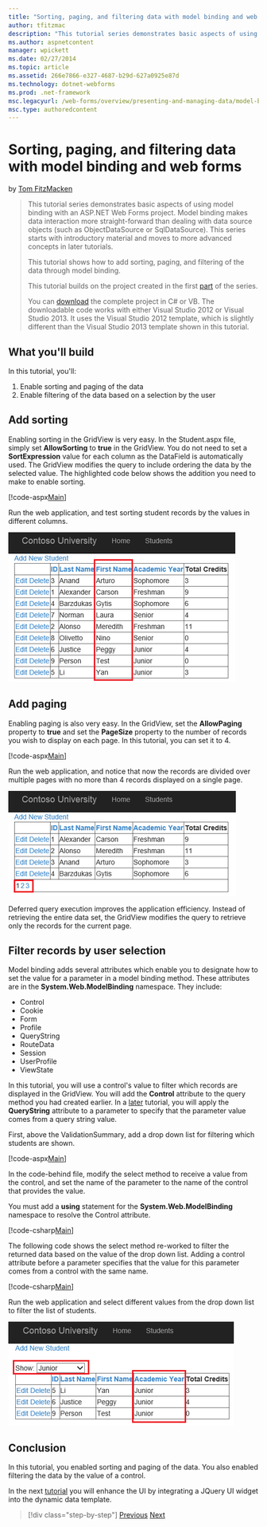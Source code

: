 ```yaml
---
title: "Sorting, paging, and filtering data with model binding and web forms | Microsoft Docs"
author: tfitzmac
description: "This tutorial series demonstrates basic aspects of using model binding with an ASP.NET Web Forms project. Model binding makes data interaction more straight-..."
ms.author: aspnetcontent
manager: wpickett
ms.date: 02/27/2014
ms.topic: article
ms.assetid: 266e7866-e327-4687-b29d-627a0925e87d
ms.technology: dotnet-webforms
ms.prod: .net-framework
msc.legacyurl: /web-forms/overview/presenting-and-managing-data/model-binding/sorting-paging-and-filtering-data
msc.type: authoredcontent
---
```

Sorting, paging, and filtering data with model binding and web forms
====================
by [Tom FitzMacken](https://github.com/tfitzmac)

> This tutorial series demonstrates basic aspects of using model binding with an ASP.NET Web Forms project. Model binding makes data interaction more straight-forward than dealing with data source objects (such as ObjectDataSource or SqlDataSource). This series starts with introductory material and moves to more advanced concepts in later tutorials.
> 
> This tutorial shows how to add sorting, paging, and filtering of the data through model binding.
> 
> This tutorial builds on the project created in the first [part](retrieving-data.md) of the series.
> 
> You can [download](https://go.microsoft.com/fwlink/?LinkId=286116) the complete project in C# or VB. The downloadable code works with either Visual Studio 2012 or Visual Studio 2013. It uses the Visual Studio 2012 template, which is slightly different than the Visual Studio 2013 template shown in this tutorial.


## What you'll build

In this tutorial, you'll:

1. Enable sorting and paging of the data
2. Enable filtering of the data based on a selection by the user

## Add sorting

Enabling sorting in the GridView is very easy. In the Student.aspx file, simply set **AllowSorting** to **true** in the GridView. You do not need to set a **SortExpression** value for each column as the DataField is automatically used. The GridView modifies the query to include ordering the data by the selected value. The highlighted code below shows the addition you need to make to enable sorting.

[!code-aspx[Main](sorting-paging-and-filtering-data/samples/sample1.aspx?highlight=5)]

Run the web application, and test sorting student records by the values in different columns.

![sort students](sorting-paging-and-filtering-data/_static/image2.png)

## Add paging

Enabling paging is also very easy. In the GridView, set the **AllowPaging** property to **true** and set the **PageSize** property to the number of records you wish to display on each page. In this tutorial, you can set it to 4.

[!code-aspx[Main](sorting-paging-and-filtering-data/samples/sample2.aspx?highlight=5)]

Run the web application, and notice that now the records are divided over multiple pages with no more than 4 records displayed on a single page.

![add paging](sorting-paging-and-filtering-data/_static/image4.png)

Deferred query execution improves the application efficiency. Instead of retrieving the entire data set, the GridView modifies the query to retrieve only the records for the current page.

## Filter records by user selection

Model binding adds several attributes which enable you to designate how to set the value for a parameter in a model binding method. These attributes are in the **System.Web.ModelBinding** namespace. They include:

- Control
- Cookie
- Form
- Profile
- QueryString
- RouteData
- Session
- UserProfile
- ViewState

In this tutorial, you will use a control's value to filter which records are displayed in the GridView. You will add the **Control** attribute to the query method you had created earlier. In a [later](using-query-string-values-to-retrieve-data.md) tutorial, you will apply the **QueryString** attribute to a parameter to specify that the parameter value comes from a query string value.

First, above the ValidationSummary, add a drop down list for filtering which students are shown.

[!code-aspx[Main](sorting-paging-and-filtering-data/samples/sample3.aspx?highlight=3-11)]

In the code-behind file, modify the select method to receive a value from the control, and set the name of the parameter to the name of the control that provides the value.

You must add a **using** statement for the **System.Web.ModelBinding** namespace to resolve the Control attribute.

[!code-csharp[Main](sorting-paging-and-filtering-data/samples/sample4.cs)]

The following code shows the select method re-worked to filter the returned data based on the value of the drop down list. Adding a control attribute before a parameter specifies that the value for this parameter comes from a control with the same name.

[!code-csharp[Main](sorting-paging-and-filtering-data/samples/sample5.cs)]

Run the web application and select different values from the drop down list to filter the list of students.

![filter students](sorting-paging-and-filtering-data/_static/image6.png)

## Conclusion

In this tutorial, you enabled sorting and paging of the data. You also enabled filtering the data by the value of a control.

In the next [tutorial](integrating-jquery-ui.md) you will enhance the UI by integrating a JQuery UI widget into the dynamic data template.

>[!div class="step-by-step"]
[Previous](updating-deleting-and-creating-data.md)
[Next](integrating-jquery-ui.md)